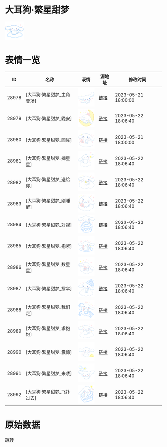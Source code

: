 # 大耳狗·繁星甜梦

<img src="./cover.png" height="60" alt="cover" />

# 表情一览

|ID|名称|表情|源地址|修改时间|
|----|----|----|----|----|
|28978|[大耳狗·繁星甜梦_主角登场]|<img src="./pic/028978_%5B大耳狗·繁星甜梦_主角登场%5D.png" height="60" alt="主角登场"/>|[链接](https://i0.hdslb.com/bfs/garb/f60b0f01dc30e132128c7dab4ef79def171156ff.png)|2023-05-21 18:00:00|
|28979|[大耳狗·繁星甜梦_晚安]|<img src="./pic/028979_%5B大耳狗·繁星甜梦_晚安%5D.png" height="60" alt="晚安"/>|[链接](https://i0.hdslb.com/bfs/garb/08d3d6a6a06142f6895a10e2c811163ee9d6226d.png)|2023-05-22 18:06:40|
|28980|[大耳狗·繁星甜梦_回眸]|<img src="./pic/028980_%5B大耳狗·繁星甜梦_回眸%5D.png" height="60" alt="回眸"/>|[链接](https://i0.hdslb.com/bfs/garb/9ab14605991ace60308d475c3be435bdeee9da45.png)|2023-05-21 18:00:00|
|28981|[大耳狗·繁星甜梦_摘星星]|<img src="./pic/028981_%5B大耳狗·繁星甜梦_摘星星%5D.png" height="60" alt="摘星星"/>|[链接](https://i0.hdslb.com/bfs/garb/6108e66a0243f54cc9083dbe447d5e899cf5f943.png)|2023-05-22 18:06:40|
|28982|[大耳狗·繁星甜梦_送给你]|<img src="./pic/028982_%5B大耳狗·繁星甜梦_送给你%5D.png" height="60" alt="送给你"/>|[链接](https://i0.hdslb.com/bfs/garb/45c85b412a841e4a190121ec485f0df826083caa.png)|2023-05-22 18:06:40|
|28983|[大耳狗·繁星甜梦_刚睡醒]|<img src="./pic/028983_%5B大耳狗·繁星甜梦_刚睡醒%5D.png" height="60" alt="刚睡醒"/>|[链接](https://i0.hdslb.com/bfs/garb/87dd078975396933cfb623c97911032c2b9a8f93.png)|2023-05-22 18:06:40|
|28984|[大耳狗·繁星甜梦_对视]|<img src="./pic/028984_%5B大耳狗·繁星甜梦_对视%5D.png" height="60" alt="对视"/>|[链接](https://i0.hdslb.com/bfs/garb/c73a56f094347be9c11af8a4d20141a56a225345.png)|2023-05-22 18:06:40|
|28985|[大耳狗·繁星甜梦_抱紧]|<img src="./pic/028985_%5B大耳狗·繁星甜梦_抱紧%5D.png" height="60" alt="抱紧"/>|[链接](https://i0.hdslb.com/bfs/garb/2c08df6f64f7128d5ed93c503f622b890a8a40fe.png)|2023-05-22 18:06:40|
|28986|[大耳狗·繁星甜梦_数星星]|<img src="./pic/028986_%5B大耳狗·繁星甜梦_数星星%5D.png" height="60" alt="数星星"/>|[链接](https://i0.hdslb.com/bfs/garb/f7304a2db5fa1e97b40f5fa7b0008c8f1ecce485.png)|2023-05-22 18:06:40|
|28987|[大耳狗·繁星甜梦_撑伞]|<img src="./pic/028987_%5B大耳狗·繁星甜梦_撑伞%5D.png" height="60" alt="撑伞"/>|[链接](https://i0.hdslb.com/bfs/garb/a71e52d91ee93699a021d8ef7e864bf39f2597d4.png)|2023-05-22 18:06:40|
|28988|[大耳狗·繁星甜梦_我们走]|<img src="./pic/028988_%5B大耳狗·繁星甜梦_我们走%5D.png" height="60" alt="我们走"/>|[链接](https://i0.hdslb.com/bfs/garb/2aa5191e2acd317b0ce48b8a04d4aa52a28b1a05.png)|2023-05-22 18:06:40|
|28989|[大耳狗·繁星甜梦_求抱抱]|<img src="./pic/028989_%5B大耳狗·繁星甜梦_求抱抱%5D.png" height="60" alt="求抱抱"/>|[链接](https://i0.hdslb.com/bfs/garb/cabc925a526a832395bf3426241ecbad3e5f64c6.png)|2023-05-22 18:06:40|
|28990|[大耳狗·繁星甜梦_震惊]|<img src="./pic/028990_%5B大耳狗·繁星甜梦_震惊%5D.png" height="60" alt="震惊"/>|[链接](https://i0.hdslb.com/bfs/garb/35c1ae73c9d14527534fdfa83bb14a0cbc2c94ee.png)|2023-05-22 18:06:40|
|28991|[大耳狗·繁星甜梦_来喽]|<img src="./pic/028991_%5B大耳狗·繁星甜梦_来喽%5D.png" height="60" alt="来喽"/>|[链接](https://i0.hdslb.com/bfs/garb/b48acd4152e7afbe281ff1d602190a3ac4be5270.png)|2023-05-22 18:06:40|
|28992|[大耳狗·繁星甜梦_飞扑过去]|<img src="./pic/028992_%5B大耳狗·繁星甜梦_飞扑过去%5D.png" height="60" alt="飞扑过去"/>|[链接](https://i0.hdslb.com/bfs/garb/fa5d021c22b81ba79179ee9387a6feea10c9f250.png)|2023-05-22 18:06:40|

# 原始数据

[跳转](./raw.json)

